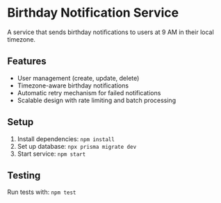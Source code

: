 # Birthday Notification Service

A service that sends birthday notifications to users at 9 AM in their local timezone.

## Features

- User management (create, update, delete)
- Timezone-aware birthday notifications
- Automatic retry mechanism for failed notifications
- Scalable design with rate limiting and batch processing

## Setup

1. Install dependencies: `npm install`
2. Set up database: `npx prisma migrate dev`
3. Start service: `npm start`

## Testing

Run tests with: `npm test`

